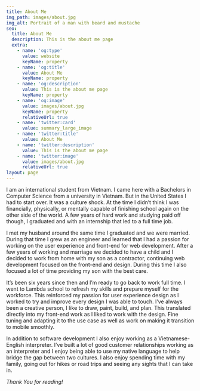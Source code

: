 ```yaml
---
title: About Me
img_path: images/about.jpg
img_alt: Portrait of a man with beard and mustache
seo:
  title: About Me
  description: This is the about me page
  extra:
    - name: 'og:type'
      value: website
      keyName: property
    - name: 'og:title'
      value: About Me
      keyName: property
    - name: 'og:description'
      value: This is the about me page
      keyName: property
    - name: 'og:image'
      value: images/about.jpg
      keyName: property
      relativeUrl: true
    - name: 'twitter:card'
      value: summary_large_image
    - name: 'twitter:title'
      value: About Me
    - name: 'twitter:description'
      value: This is the about me page
    - name: 'twitter:image'
      value: images/about.jpg
      relativeUrl: true
layout: page
---
```

I am an international student from Vietnam. I came here with a Bachelors in Computer Science from a university in Vietnam. But in the United States I had to start over. It was a culture shock. At the time I didn’t think I was financially, physically, or mentally capable of finishing school again on the other side of the world. A few years of hard work and studying paid off though, I graduated and with an internship that led to a full time job.

I met my husband around the same time I graduated and we were married. During that time I grew as an engineer and learned that I had a passion for working on the user experience and front-end for web development. After a few years of working and marriage we decided to have a child and I decided to work from home with my son as a contractor, continuing web development focused on the front-end and design. During this time I also focused a lot of time providing my son with the best care.

It’s been six years since then and I’m ready to go back to work full time. I went to Lambda school to refresh my skills and prepare myself for the workforce. This reinforced my passion for user experience design as I worked to try and improve every design I was able to touch. I’ve always been a creative person, I like to draw, paint, build, and plan. This translated directly into my front-end work as I liked to work with the design. Fine tuning and adapting it to the use case as well as work on making it transition to mobile smoothly.

In addition to software development I also enjoy working as a Vietnamese-English interpreter. I’ve built a lot of good customer relationships working as an interpreter and I enjoy being able to use my native language to help bridge the gap between two cultures. I also enjoy spending time with my family, going out for hikes or road trips and seeing any sights that I can take in.

*Thank You for reading!*
